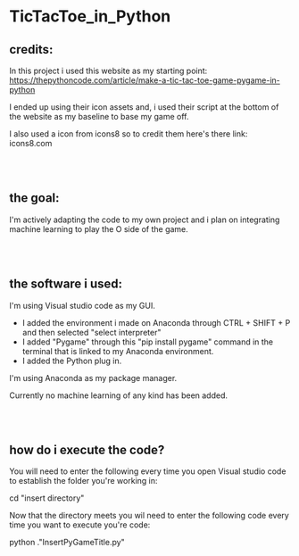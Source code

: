 # TicTacToe_in_Python


## credits:
In this project i used this website as my starting point: https://thepythoncode.com/article/make-a-tic-tac-toe-game-pygame-in-python

I ended up using their icon assets and, i used their script at the bottom of the website as my baseline to base my game off.

I also used a icon from icons8 so to credit them here's there link: icons8.com

<br><br>

## the goal:

I'm actively adapting the code to my own project and i plan on integrating machine learning to play the O side of the game.

<br><br>

## the software i used:

I'm using Visual studio code as my GUI.
  - I added the environment i made on Anaconda through CTRL + SHIFT + P and then selected "select interpreter"
  - I added "Pygame" through this "pip install pygame" command in the terminal that is linked to my Anaconda environment.
  - I added the Python plug in.

I'm using Anaconda as my package manager.

Currently no machine learning of any kind has been added.

<br><br>

## how do i execute the code?

You will need to enter the following every time you open Visual studio code to establish the folder you're working in:

cd "insert directory"

Now that the directory meets you wil need to enter the following code every time you want to execute you're code:

python .\"InsertPyGameTitle.py"